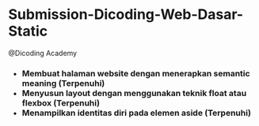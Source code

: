 # Submission-Dicoding-Web-Dasar-Static
 @Dicoding Academy

<h3>
<ul>
<li>Membuat halaman website dengan menerapkan semantic meaning (Terpenuhi)
</li>
<li>Menyusun layout dengan menggunakan teknik float atau flexbox (Terpenuhi)
</li>
<li>Menampilkan identitas diri pada elemen aside (Terpenuhi)
</li>


</ul>
</h3>
